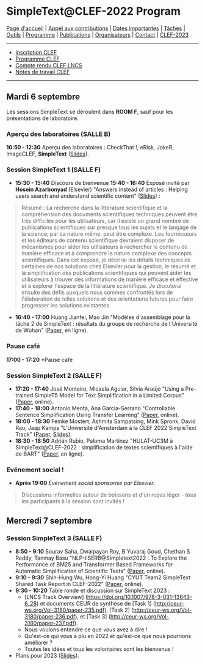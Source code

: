 # SimpleText@CLEF-2022 Program


[Page d'accueil](./) | [Appel aux contributions](./CFP) | [Dates importantes](./dates) | [Tâches](./tasks)  | [Outils](./tools) | 
[Programme](./program) | [Publications](./publications) | [Organisateurs](./organisers) | [Contact](./contact) | [CLEF-2023](https://simpletext-project.com/2023/clef)


------------------------------------------------------------

* [Inscription CLEF](https://clef2022.clef-initiative.eu/index.php?page=Pages/conferenceRegistration.html)
* [Programme CLEF](https://clef2022.clef-initiative.eu/index.php?page=Pages/programme.html)
* [Compte rendu CLEF LNCS](https://link.springer.com/book/10.1007/978-3-031-13643-6)
* [Notes de travail CLEF](http://ceur-ws.org/Vol-3180/)

------------------------------------------------------------
## Mardi 6 septembre 

Les sessions SimpleText se déroulent dans **ROOM F**, sauf pour les présentations de laboratoire.

### Aperçu des laboratoires (SALLE B)
**10:50 - 12:30** Aperçu des laboratoires : CheckThat !, eRisk, JokeR, ImageCLEF, **SimpleText** ([Slides](SimpleText_CLEF_2022_presentation.pdf)).

### Session SimpleText 1 (SALLE F)

* **15:30 - 15:40** Discours de bienvenue 
**15:40 - 16:40** Exposé invité par **Hosein Azarbonyad** (Elsevier) "Answers instead of articles : Helping users search and understand scientific content" ([Slides](../slides/Elsevier_Hosein.pdf)) : 

> Résumé : La recherche dans la littérature scientifique et la compréhension des documents scientifiques techniques peuvent être très difficiles pour les utilisateurs, car il existe un grand nombre de publications scientifiques sur presque tous les sujets et le langage de la science, par sa nature même, peut être complexe.  Les fournisseurs et les éditeurs de contenu scientifique devraient disposer de mécanismes pour aider les utilisateurs à rechercher le contenu de manière efficace et à comprendre la nature complexe des concepts scientifiques. Dans cet exposé, je décrirai les détails techniques de certaines de nos solutions chez Elsevier pour la gestion, le résumé et la simplification des publications scientifiques qui peuvent aider les utilisateurs à trouver des informations de manière efficace et effective et à explorer l'espace de la littérature scientifique. Je discuterai ensuite des défis auxquels nous sommes confrontés lors de l'élaboration de telles solutions et des orientations futures pour faire progresser les solutions existantes.
* **16:40 - 17:00** Huang Jianfei, Mao Jin "Modèles d'assemblage pour la tâche 2 de SimpleText : résultats du groupe de recherche de l'Université de Wuhan" ([Paper](http://ceur-ws.org/Vol-3180/paper-239.pdf), en ligne).

### Pause café
**17:00 - 17:20** *Pause café

### Session SimpleText 2 (SALLE F)

* **17:20 - 17:40** José Monteiro, Micaela Aguiar, Sílvia Araújo "Using a Pre-trained SimpleT5 Model for Text Simplification in a Limited Corpus" ([Paper](http://ceur-ws.org/Vol-3180/paper-241.pdf), online).
* **17:40 - 18:00** Antonio Menta, Ana Garcia-Serrano "Controllable Sentence Simplification Using Transfer Learning" ([Paper](http://ceur-ws.org/Vol-3180/paper-240.pdf), online).
* **18:00 - 18:30** Femke Mostert, Ashmita Sampatsing, Mink Spronk, David Rau, Jaap Kamps "L'Université d'Amsterdam à la CLEF 2022 SimpleText Track" ([Paper](http://ceur-ws.org/Vol-3180/paper-242.pdf), [Slides](./clef22uva-plain.pdf)).
* **18:30 - 18:50** Adrián Rubio, Paloma Martínez "HULAT-UC3M à SimpleText@CLEF-2022 : simplification de textes scientifiques à l'aide de BART" ([Paper](http://ceur-ws.org/Vol-3180/paper-243.pdf), en ligne).

### Evénement social !

* **Après 19:00** *Événement social sponsorisé par Elsevier*.  

> Discussions informelles autour de boissons et d'un repas léger - tous les participants à la session sont invités !

## Mercredi 7 septembre 

### Session SimpleText 3 (SALLE F)

* **8:50 - 9:10** Sourav Saha, Dwaipayan Roy, B Yuvaraj Goud, Chethan S Reddy, Tanmay Basu "NLP-IISERB@Simpletext2022 : To Explore the Performance of BM25 and Transformer Based Frameworks for Automatic Simplification of Scientific Texts" ([Paper](http://ceur-ws.org/Vol-3180/paper-244.pdf), online).
* **9:10 - 9:30** Shih-Hung Wu, Hong-Yi Huang "CYUT Team2 SimpleText Shared Task Report in CLEF-2022" ([Paper](http://ceur-ws.org/Vol-3180/paper-246.pdf), online).
* **9:30 - 10:20** Table ronde et discussion sur SimpleText 2023 :
    * [LNCS Track Overview] (https://doi.org/10.1007/978-3-031-13643-6_28) et documents CEUR de synthèse de [Task 1] (http://ceur-ws.org/Vol-3180/paper-235.pdf), [Task 2] (http://ceur-ws.org/Vol-3180/paper-236.pdf), et [Task 3] (http://ceur-ws.org/Vol-3180/paper-237.pdf). 
    * Nous voulons entendre ce que *vous* avez à dire !
    * Qu'est-ce qui vous a plu en 2022 et qu'est-ce que nous pourrions améliorer ?
    * Toutes les idées et tous les volontaires sont les bienvenus !
* Plans pour 2023 ([Slides](SimpleText_CLEF_2023__short_presentation.pdf)).
